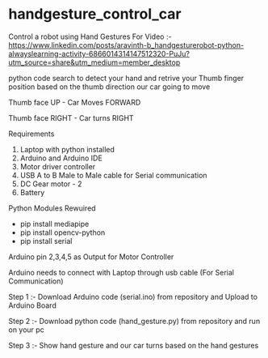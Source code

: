 # handgesture_control_car
Control a robot using Hand Gestures
For Video :- https://www.linkedin.com/posts/aravinth-b_handgesturerobot-python-alwayslearning-activity-6866014314147512320-PuJu?utm_source=share&utm_medium=member_desktop

python code search to detect your hand and retrive your Thumb finger position based on the thumb direction our car going to move

Thumb face UP - Car Moves FORWARD

Thumb face RIGHT - Car turns RIGHT



Requirements 
  1. Laptop with python installed
  2. Arduino and Arduino IDE
  3. Motor driver controller
  4. USB A to B Male to Male cable for Serial communication
  5. DC Gear motor - 2
  6. Battery



Python Modules Rewuired
  * pip install mediapipe
  * pip install opencv-python
  * pip install serial


Arduino pin 2,3,4,5 as Output for Motor Controller

Arduino needs to connect with Laptop through usb cable (For Serial Communication)

Step 1 :- Download Arduino code (serial.ino) from repository and Upload to Arduino Board 

Step 2 :- Download python code (hand_gesture.py) from repository and run on your pc

Step 3 :- Show hand gesture and our car turns based on the hand gestures


